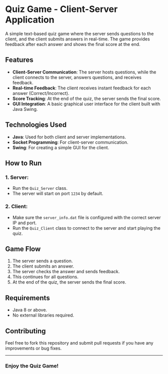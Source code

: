 # Quiz Game - Client-Server Application

A simple text-based quiz game where the server sends questions to the client, and the client submits answers in real-time. The game provides feedback after each answer and shows the final score at the end.

## Features
- **Client-Server Communication**: The server hosts questions, while the client connects to the server, answers questions, and receives feedback.
- **Real-time Feedback**: The client receives instant feedback for each answer (Correct/Incorrect).
- **Score Tracking**: At the end of the quiz, the server sends the final score.
- **GUI Integration**: A basic graphical user interface for the client built with Java Swing.

## Technologies Used
- **Java**: Used for both client and server implementations.
- **Socket Programming**: For client-server communication.
- **Swing**: For creating a simple GUI for the client.

## How to Run
### 1. Server:
- Run the `Quiz_Server` class.
- The server will start on port `1234` by default.

### 2. Client:
- Make sure the `server_info.dat` file is configured with the correct server IP and port.
- Run the `Quiz_Client` class to connect to the server and start playing the quiz.

## Game Flow
1. The server sends a question.
2. The client submits an answer.
3. The server checks the answer and sends feedback.
4. This continues for all questions.
5. At the end of the quiz, the server sends the final score.

## Requirements
- Java 8 or above.
- No external libraries required.

## Contributing
Feel free to fork this repository and submit pull requests if you have any improvements or bug fixes.

---

### Enjoy the Quiz Game!
